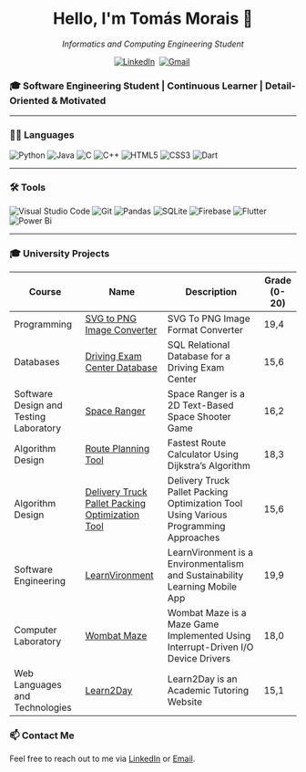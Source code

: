 <h1 align="center"><b>Hello, I'm Tomás Morais 👋</b></h1>
<p align="center">
  <em>Informatics and Computing Engineering Student</em>
</p>

<p align="center">
  <a href="https://www.linkedin.com/in/tom%C3%A1s-morais-81592b34b/"><img src="https://img.shields.io/badge/linkedin-%230077B5.svg?&style=for-the-badge&logo=linkedin&logoColor=white" alt="LinkedIn" /></a>&nbsp;
  <a href="mailto:tomasmorais2017@gmail.com?subject=Hi"><img src="https://img.shields.io/badge/gmail-%23D14836.svg?&style=for-the-badge&logo=gmail&logoColor=white" alt="Gmail" /></a>&nbsp;
</p>

### 🎓 Software Engineering Student | Continuous Learner | Detail-Oriented & Motivated

---

### 🧑‍💻 **Languages**

![Python](https://img.shields.io/badge/python-3670A0?style=for-the-badge&logo=python&logoColor=ffdd54)
![Java](https://img.shields.io/badge/java-%23ED8B00.svg?style=for-the-badge&logo=openjdk&logoColor=white)
![C](https://img.shields.io/badge/C-00599C?style=for-the-badge&logo=c&logoColor=white)
![C++](https://img.shields.io/badge/C++-00599C?style=for-the-badge&logo=cplusplus&logoColor=white)
![HTML5](https://img.shields.io/badge/html5-%23E34F26.svg?style=for-the-badge&logo=html5&logoColor=white)
![CSS3](https://img.shields.io/badge/css3-%231572B6.svg?style=for-the-badge&logo=css3&logoColor=white)
![Dart](https://img.shields.io/badge/dart-%230175C2.svg?style=for-the-badge&logo=dart&logoColor=white)

---

### 🛠 **Tools**

![Visual Studio Code](https://img.shields.io/badge/Visual%20Studio%20Code-0078d7.svg?style=for-the-badge&logo=visual-studio-code&logoColor=white)
![Git](https://img.shields.io/badge/Git-F05032?style=for-the-badge&logo=git&logoColor=white)
![Pandas](https://img.shields.io/badge/pandas-%23150458.svg?style=for-the-badge&logo=pandas&logoColor=white)
![SQLite](https://img.shields.io/badge/sqlite-%2307405e.svg?style=for-the-badge&logo=sqlite&logoColor=white)
![Firebase](https://img.shields.io/badge/firebase-a08021?style=for-the-badge&logo=firebase&logoColor=ffcd34)
![Flutter](https://img.shields.io/badge/Flutter-%2302569B.svg?style=for-the-badge&logo=Flutter&logoColor=white)
![Power Bi](https://img.shields.io/badge/power_bi-F2C811?style=for-the-badge&logo=powerbi&logoColor=black)

---

### 🎓 **University Projects**

| Course                                 | Name      | Description                                                                                                                                                   | Grade (0-20) |
|----------------------------------------|-----------|---------------------------------------------------------------------------------------------------------------------------------------------------------------|-------------| 
| Programming |[SVG to PNG Image Converter](https://github.com/TM-1-3/SVG-To-PNG-Image-Converter)  | SVG To PNG Image Format Converter| 19,4       |
| Databases |[Driving Exam Center Database](https://github.com/TM-1-3/Driving-Exam-Center-Database)  | SQL Relational Database for a Driving Exam Center| 15,6     |
| Software Design and Testing Laboratory |[Space Ranger](https://github.com/TM-1-3/SpaceRanger)  | Space Ranger is a 2D Text-Based Space Shooter Game                                                                | 16,2        |
| Algorithm Design |[Route Planning Tool](https://github.com/TM-1-3/Route-Planning-Tool)  |Fastest Route Calculator Using Dijkstra’s Algorithm | 18,3      |
| Algorithm Design |[Delivery Truck Pallet Packing Optimization Tool](https://github.com/TM-1-3/Delivery-Truck-Pallet-Packing-Optimization-Tool)  | Delivery Truck Pallet Packing Optimization Tool Using Various Programming Approaches | 15,6 |      
| Software Engineering |[LearnVironment](https://github.com/TM-1-3/LearnVironment)  | LearnVironment is a Environmentalism and Sustainability Learning Mobile App| 19,9       |
| Computer Laboratory |[Wombat Maze](https://github.com/TM-1-3/WombatMaze)  | Wombat Maze is a Maze Game Implemented Using Interrupt-Driven I/O Device Drivers| 18,0     |
| Web Languages and Technologies |[Learn2Day](https://github.com/TM-1-3/Learn2Day)  | Learn2Day is an Academic Tutoring Website| 15,1   |




### 📫 Contact Me
Feel free to reach out to me via [LinkedIn](https://www.linkedin.com/in/tom%C3%A1s-morais-81592b34b/) or [Email](mailto:tomasmorais2017@gmail.com).

<!--
**Tiago5Carneiro/Tiago5Carneiro** is a ✨ _special_ ✨ repository because its `README.md` (this file) appears on your GitHub profile.

Here are some ideas to get you started:

- 🔭 I’m currently working on ...
- 🌱 I’m currently learning ...
- 👯 I’m looking to collaborate on ...
- 🤔 I’m looking for help with ...
- 💬 Ask me about ...
- 📫 How to reach me: ...
- 😄 Pronouns: ...
- ⚡ Fun fact: ...
-->
